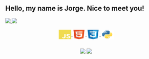 ##  Hello, my name is Jorge. Nice to meet you!

 <a href="https://github.com/JorgeFerreira09">
<img width="42%" src="https://github-readme-stats.vercel.app/api?username=JorgeFerreira09&show_icons=true&theme=dark&include_all_commits=true&count_private=true"/>
<img width="50%" src="https://github-readme-stats.vercel.app/api/top-langs/?username=JorgeFerreira09&layout=compact&langs_count=7&theme=react" /> 
 
 </div>
 <div  align="center">
  <div style="display: inline_block"><br>
  <img align="center" alt="Jorge-Js" height="30" width="40" src="https://raw.githubusercontent.com/devicons/devicon/master/icons/javascript/javascript-plain.svg">
  <img align="center" alt="Jorge-HTML" height="30" width="40" src="https://raw.githubusercontent.com/devicons/devicon/master/icons/html5/html5-original.svg">
  <img align="center" alt="Jorge-CSS" height="30" width="40" src="https://raw.githubusercontent.com/devicons/devicon/master/icons/css3/css3-original.svg">
  <img align="center" alt="Jorge-Python" height="30" width="40" src="https://raw.githubusercontent.com/devicons/devicon/master/icons/python/python-original.svg">
</div>

##
 <div> 
 <a href="https://instagram.com/ferreira081993/" target="_blank"><img src="https://img.shields.io/badge/-Instagram-%23E4405F?style=for-the-badge&logo=instagram&logoColor=white" target="_blank"></a>
 <a href="https://www.linkedin.com/in/jorge-ferreira-843520203/" target="_blank"><img src="https://img.shields.io/badge/-LinkedIn-%230077B5?style=for-the-badge&logo=linkedin&logoColor=white" target="_blank"></a>     
</div>  
 
